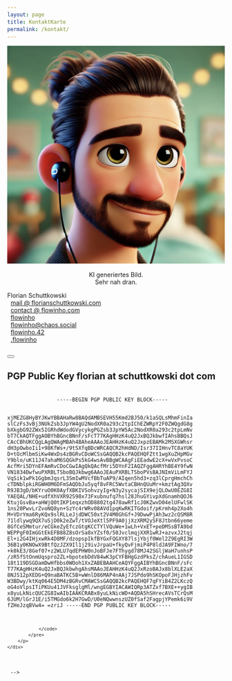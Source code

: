 ```yaml
---
layout: page
title: KontaktKarte
permalink: /kontakt/
---
```



<div class="contactcard">
    <div uk-grid>
            <div class="uk-width-1-4@s uk-flex uk-flex-middle">
                <div class="contactcard-image-container" align="center">
                    <img class="contactcard-image" src="/assets/images/pixar-me.jpg">
                    <p>KI generiertes Bild.<br/>Sehr nah dran.</p>
                </div>
            </div>
            <div class="uk-width-expand@s">
            <div class="contactcard-listing">
            <span class="contactcard-title">Florian Schuttkowski</span><br />
                <span uk-icon="mail"></span>&nbsp;&nbsp;<a href="">mail @ florianschuttkowski.com</a><br />
                <span uk-icon="mail"></span>&nbsp;&nbsp;<a href="">contact @ flowinho.com</a><br />
                <span uk-icon="github-alt"></span>&nbsp;&nbsp;<a href="">flowinho</a><br />
                <span uk-icon="mastodon"></span>&nbsp;&nbsp;<a href="">flowinho@chaos.social</a><br />
                <span uk-icon="signal"></span>&nbsp;&nbsp;<a href="">flowinho.42</a><br />
                <span uk-icon="discord"></span>&nbsp;&nbsp;<a href="">.flowinho</a><br />
                <br />
                <span></span>
                </div>
            </div>
        </div>
</div>

<!-- 
Schön, dass du mit mir Kontakt aufnehmen möchtest. Um das Teilen meiner _öffentlichen_ Kontaktinformationen zu vereinfachen, habe ich diese Seite erstellt.

## Email

|Adresse|PGP|SPF|DKIM|DMARC|
|:--|:-:|:-:|:-:|:-:|
|mail @ florianschuttkowski.com|☑️|☑️|☑️|☑️|
|contact@flowinho.com|☑️|

PGP-Verschlüsselung bietet starke Sicherheit für den E-Mail-Verkehr, indem sie Nachrichten vor unbefugtem Zugriff schützt und ihre Integrität gewährleistet. Durch die Verwendung von Public Keys können Nachrichten sicher verschlüsselt und nur vom beabsichtigten Empfänger entschlüsselt werden. Meine Public Keys verwenden den ECC25519-Algorithmus, der für seine hohe Sicherheit und Effizienz bekannt ist. Dadurch wird eine robuste Verschlüsselung gewährleistet, die sowohl gegen aktuelle als auch gegen zukünftige Angriffe resistent ist.

## Social / Social Coding

<!-- This is an anchor toggling the modal -->
<!-- <a href="#modal-close-default" uk-toggle>Open</a> -->

<!-- This is the modal with the default close button -->
<div id="modal-close-default" uk-modal>
    <div class="uk-modal-dialog uk-modal-body">
        <button class="uk-modal-close-default" type="button" uk-close></button>
        <h2 class="uk-modal-title">PGP Public Key florian at schuttkowski dot com</h2>
        <p>
            <pre>
                <code>
                -----BEGIN PGP PUBLIC KEY BLOCK-----

xjMEZG8HyBYJKwYBBAHaRw8BAQdAMBSEVH55Kmd2BJ50/k1aSQLsMhmFinIa
slCzFs3vBj3NUkZsb3JpYW4gU2NodXR0a293c2tpIChEZWRpY2F0ZWQgdG8g
bXkgbG92ZWx5IGRhdWdodGVycykgPGZsb3JpYW5Ac2NodXR0a293c2tpLmNv
bT7CkAQTFggAOBYhBGncBNnF/sFcT77KAgHHzK4uQ2JxBQJkbwfIAhsBBQsJ
CAcCBhUKCQgLAgQWAgMBAh4BAheAAAoJEAHHzK4uQ2JxpzEBAMk2MSXGWhsr
dH3pOwboIi1+98KfWs+/9tSXfqBDcWRCAQCR2hHdND/Isr37IIHnvTC8aYUK
D+tOcMlbmSiKw4WxDs4zBGRvCDoWCSsGAQQB2kcPAQEHQFZtt1wgXuZHpMGv
Y9blo/uK11J47ahaM6SQGkPs5kG4wsAvBBgWCAAgFiEEadwE2cX+wVxPvsoC
AcfMri5DYnEFAmRvCDoCGwIAgQkQAcfMri5DYnF2IAQZFggAHRYhBE4Y9fwN
VN1834DwfwuPXRBLTSboBQJkbwg6AAoJEAuPXRBLTSboPVsBAJNImViLmFYJ
VqSik1wPk1GgbmJqsrL3SmIwMVcfBbTuAP9/AIqen5hd3+zq3lCprgHmchCh
cTDNblpkiRGWH0M6DFmSAQDbJu5yqf8vFRC5WvtaCBHnQUuMr+kmztAg3QXv
R9JB3gD/bKYruO0K0AyfXBKIVSohvzyIg+N3y2sycajSIX9ejQLOwU0EZG8I
YAEQAL/NHE+udfXhVXR92S98x73Fxubnufq7hsl28JhuGYivpXdGnamhQOJ6
KtujGsvBa+aHWjQ0tIKP1eqxzhOD8802tg478awRf1cJ0KZwvD04elUFwlSK
1ns20PwvLrZvoNQ8yn+SzYc4rWRv08AVd1pqKwRKITGdoif/pKrmh4p2Xo4h
M+VDrYma6RyKQx9slRLLeJjdDWC50xt2V4M0GhGf+J9DwwPjAh3wz2cQSM8R
71ldlywq9QX7uSjD0k2eZwT/tVOJeXtl5PF9A0jjXzXRM2ySF8Jtbn66yeme
8GfCeSMmtur/eCGkeZyEfczGtgKCCTYlVQuWe+1wLh+VxET+peDMSsBTA9bd
WEPPgF0ImGGtEkEFB88Z8sOrSa8xYZsf0/50JvclmqjXXR1wRJ+azvxJ2tqj
El+i2G4IHjxwRk4D8MF/dzopspIkfBYGxFQGXY87lsjYbjf0Wel2Z9EgRI3W
36B1y0KNOwX9BtfQzJZX9Il1j29ivJrpaU+fkyQvFjmiP4P8ldJA9FIWno/7
+k0kE3/8Gef07+z2WLU7qdEPHW0nJoBFJe7FThygd78MJ42SGljWaH7unhsP
/zR5fStOnmUqspro2ZL+bpotebDdV84wK3pCYFBHgGzdPksZ/chAueL1IGSD
18t119DSGDamDwHfbbs0WOoh1XxZABEBAAHCeAQYFggAIBYhBGncBNnF/sFc
T77KAgHHzK4uQ2JxBQJkbwhgAhsMAAoJEAHHzK4uQ2JxRzoBAJx8blXLE2aX
8NJS12pXEDG+Q9naBATKC5B+wWnlD86MAP4nAAj7JSPdo9hSKOpoFJHjzhFv
W3BDwy/ktKq064E5DM4zBGRvCMAWCSsGAQQB2kcPAQEHQF7qFYiB4Z2LKczQ
oG4oVlpsITiPKUu41JVFksglgMl/wngEGBYIACAWIQRp3ATZxf7BXE++ygIB
x8yuLkNicQUCZG8IwAIbIAAKCRABx8yuLkNicWD+AQDA5hSHrecAVsTCrQsM
6JUM/lGrJ1E/i5TMGdo6k2H7GwD/U0eNQwwnszUZ0fSaf2FagpjYPemk6i9V
fZHeJzqBVw4=
=zriJ
-----END PGP PUBLIC KEY BLOCK-----

                </code>
            </pre>
        </p>
    </div>
</div> -->